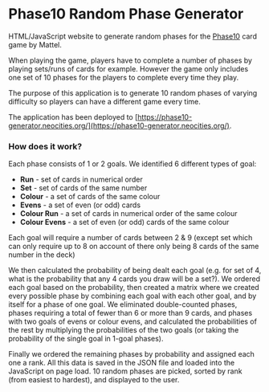 # Phase10 Random Phase Generator

HTML/JavaScript website to generate random phases for the [Phase10](https://www.mattelgames.com/en-us/cards/phase-10) card game by Mattel.

When playing the game, players have to complete a number of phases by playing sets/runs of cards for example. However the game only includes one set of 10 phases for the players to complete every time they play.

The purpose of this application is to generate 10 random phases of varying difficulty so players can have a different game every time.

The application has been deployed to [https://phase10-generator.neocities.org/](https://phase10-generator.neocities.org/).

### How does it work?

Each phase consists of 1 or 2 goals. We identified 6 different types of goal:
* **Run** - set of cards in numerical order
* **Set** - set of cards of the same number
* **Colour** - a set of cards of the same colour
* **Evens** - a set of even (or odd) cards
* **Colour Run** - a set of cards in numerical order of the same colour
* **Colour Evens** - a set of even (or odd) cards of the same colour

Each goal will require a number of cards between 2 & 9 (except set which can only require up to 8 on account of there only being 8 cards of the same number in the deck)

We then calculated the probability of being dealt each goal (e.g. for set of 4, what is the probability that any 4 cards you draw will be a set?). We ordered each goal based on the probability, then created a matrix where we created every possible phase by combining each goal with each other goal, and by itself for a phase of one goal. We eliminated double-counted phases, phases requiring a total of fewer than 6 or more than 9 cards, and phases with two goals of evens or colour evens, and calculated the probabilities of the rest by multiplying the probabilities of the two goals (or taking the probability of the single goal in 1-goal phases).

Finally we ordered the remaining phases by probability and assigned each one a rank. All this data is saved in the JSON file and loaded into the JavaScript on page load. 10 random phases are picked, sorted by rank (from easiest to hardest), and displayed to the user.
